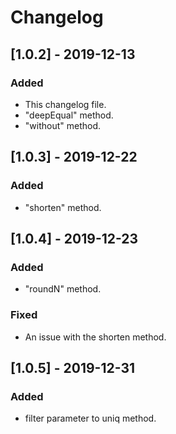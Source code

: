 # Changelog

## [1.0.2] - 2019-12-13
### Added
- This changelog file.
- "deepEqual" method.
- "without" method.

## [1.0.3] - 2019-12-22
### Added
- "shorten" method.

## [1.0.4] - 2019-12-23
### Added
- "roundN" method.

### Fixed
- An issue with the shorten method.

## [1.0.5] - 2019-12-31
### Added
- filter parameter to uniq method.
